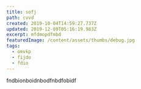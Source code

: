 ```yaml
---
title: sofj
path: cvvd
created: 2019-10-04T14:59:27.737Z
updated: 2019-12-09T05:16:19.983Z
excerpt: mfdmopdfmbd
featuredImage: /content/assets/thumbs/debug.jpg
tags:
  - omvkp
  - fijdo
  - fdio
---
```

fndbionboidnbodfnbdfobidf
